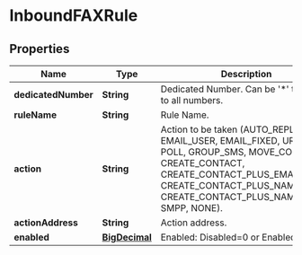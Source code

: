 
# InboundFAXRule

## Properties
Name | Type | Description | Notes
------------ | ------------- | ------------- | -------------
**dedicatedNumber** | **String** | Dedicated Number. Can be &#39;*&#39; to apply to all numbers. | 
**ruleName** | **String** | Rule Name. | 
**action** | **String** | Action to be taken (AUTO_REPLY, EMAIL_USER, EMAIL_FIXED, URL, SMS, POLL, GROUP_SMS, MOVE_CONTACT, CREATE_CONTACT, CREATE_CONTACT_PLUS_EMAIL, CREATE_CONTACT_PLUS_NAME_EMAIL CREATE_CONTACT_PLUS_NAME, SMPP, NONE). | 
**actionAddress** | **String** | Action address. | 
**enabled** | [**BigDecimal**](BigDecimal.md) | Enabled: Disabled&#x3D;0 or Enabled&#x3D;1. | 




